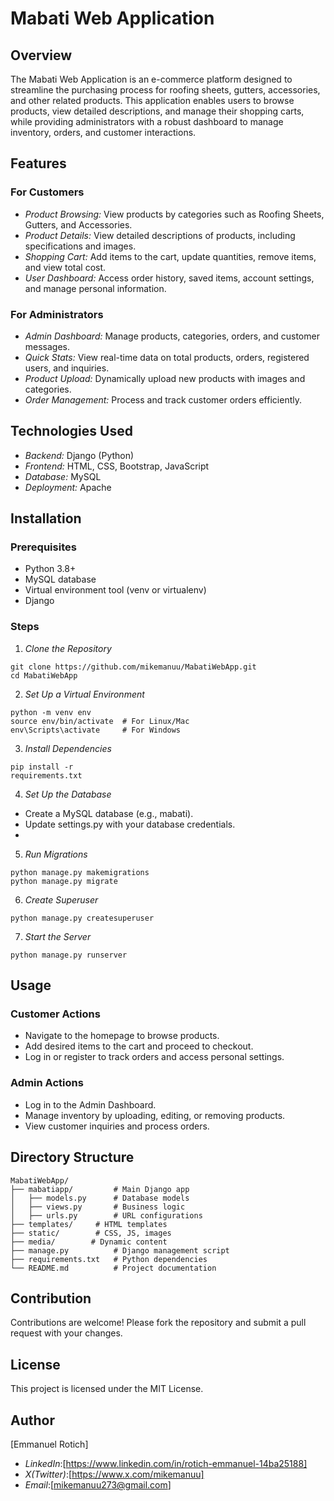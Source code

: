 # Mabati Web Application
## Overview
The Mabati Web Application is an e-commerce platform designed to streamline the purchasing process for roofing sheets, gutters, accessories, and other related products. This application enables users to browse products, view detailed descriptions, and manage their shopping carts, while providing administrators with a robust dashboard to manage inventory, orders, and customer interactions.

## Features
### For Customers
- *Product Browsing:* View products by categories such as Roofing Sheets, Gutters, and Accessories.
- *Product Details:* View detailed descriptions of products, including specifications and images.
- *Shopping Cart:* Add items to the cart, update quantities, remove items, and view total cost.
- *User Dashboard:* Access order history, saved items, account settings, and manage personal information.
### For Administrators
- *Admin Dashboard:* Manage products, categories, orders, and customer messages.
- *Quick Stats:* View real-time data on total products, orders, registered users, and inquiries.
- *Product Upload:* Dynamically upload new products with images and categories.
- *Order Management:* Process and track customer orders efficiently.
## Technologies Used
- *Backend:* Django (Python)
- *Frontend:* HTML, CSS, Bootstrap, JavaScript
- *Database:* MySQL
- *Deployment:* Apache
## Installation
### Prerequisites
- Python 3.8+
- MySQL database
- Virtual environment tool (venv or virtualenv)
- Django
### Steps
1. *Clone the Repository*
```
git clone https://github.com/mikemanuu/MabatiWebApp.git  
cd MabatiWebApp
``` 
2. *Set Up a Virtual Environment*
```
python -m venv env  
source env/bin/activate  # For Linux/Mac  
env\Scripts\activate     # For Windows  
```

3. *Install Dependencies*
```
pip install -r 
requirements.txt  
```
4. *Set Up the Database*
- Create a MySQL database (e.g., mabati).
- Update settings.py with your database credentials.
- 
5. *Run Migrations*
```
python manage.py makemigrations  
python manage.py migrate  
```
6. *Create Superuser*
```
python manage.py createsuperuser 
``` 
7. *Start the Server*
```
python manage.py runserver  
```
## Usage
### Customer Actions
- Navigate to the homepage to browse products.
- Add desired items to the cart and proceed to checkout.
- Log in or register to track orders and access personal settings.
### Admin Actions
- Log in to the Admin Dashboard.
- Manage inventory by uploading, editing, or removing products.
- View customer inquiries and process orders.
## Directory Structure
```
MabatiWebApp/  
├── mabatiapp/         # Main Django app  
│   ├── models.py      # Database models  
│   ├── views.py       # Business logic  
│   ├── urls.py        # URL configurations  
├── templates/     # HTML templates  
├── static/        # CSS, JS, images  
├── media/        # Dynamic content
├── manage.py          # Django management script  
├── requirements.txt   # Python dependencies  
└── README.md          # Project documentation  
```
## Contribution
Contributions are welcome! Please fork the repository and submit a pull request with your changes.

## License
This project is licensed under the MIT License.

## Author
[Emmanuel Rotich]
- *LinkedIn*:[https://www.linkedin.com/in/rotich-emmanuel-14ba25188]
- *X(Twitter)*:[https://www.x.com/mikemanuu]
- *Email*:[mikemanuu273@gmail.com]










